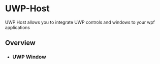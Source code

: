 # UWP-Host
UWP Host allows you to integrate UWP controls and windows to your wpf applications
<br>
<h2>Overview</h2>
<ul>
  <li><h3>UWP Window</h3></li>
</ul>
